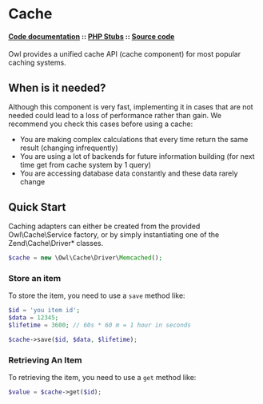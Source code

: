 Cache
=====
#### [Code documentation](https://framework.lowl.io/code/current/namespace/Owl/Cache.html) :: [PHP Stubs](https://github.com/owl-framework/owl/tree/master/ide/Owl/cache) :: [Source code](https://github.com/owl-framework/owl/tree/master/owl/Cache)

Owl provides a unified cache API (cache component) for most popular caching systems.

## When is it needed?

Although this component is very fast, implementing it in cases that are not needed could lead to a loss of performance rather than gain.
We recommend you check this cases before using a cache:

* You are making complex calculations that every time return the same result (changing infrequently)
* You are using a lot of backends for future information building (for next time get from cache system by 1 query)
* You are accessing database data constantly and these data rarely change

## Quick Start

Caching adapters can either be created from the provided Owl\Cache\Service factory, or by simply instantiating one of the Zend\Cache\Driver\* classes.

```php
$cache = new \Owl\Cache\Driver\Memcached();
```

### Store an item

To store the item, you need to use a `save` method like:

```php
$id = 'you item id';
$data = 12345;
$lifetime = 3600; // 60s * 60 m = 1 hour in seconds

$cache->save($id, $data, $lifetime);
```

### Retrieving An Item

To retrieving the item, you need to use a `get` method like:

```php
$value = $cache->get($id);
```